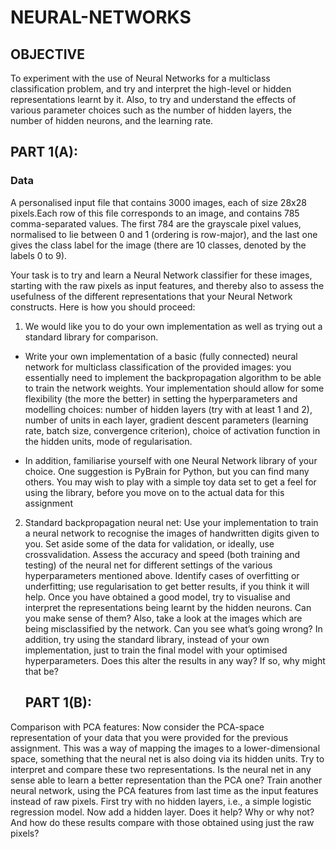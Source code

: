 # NEURAL-NETWORKS
## OBJECTIVE
To experiment with the use of Neural Networks for a multiclass classification problem, and try and interpret the high-level or hidden representations learnt by it. Also, to try and understand the effects of various parameter
choices such as the number of hidden layers, the number of hidden neurons, and the learning rate.

## PART 1(A):

### Data
A personalised input file that contains 3000 images, each of size 28x28 pixels.Each row of this file corresponds to an image, and contains 785 comma-separated values. The first 784 are the grayscale pixel
values, normalised to lie between 0 and 1 (ordering is row-major), and the last one gives the class label for the image (there are 10 classes, denoted by the labels 0 to 9).

Your task is to try and learn a Neural Network classifier for these images, starting with the raw pixels as input features, and thereby also to assess the usefulness of the different representations that your Neural Network
constructs. Here is how you should proceed:

1. We would like you to do your own implementation as well as trying out a standard library for comparison.
  * Write your own implementation of a basic (fully connected) neural network for multiclass classification of the provided images: you essentially need to implement the backpropagation algorithm to be able
    to train the network weights. Your implementation should allow for some flexibility (the more the better) in setting the hyperparameters and modelling choices: number of hidden layers (try with at least 1
    and 2), number of units in each layer, gradient descent parameters (learning rate, batch size, convergence criterion), choice of activation function in the hidden units, mode of regularisation.

  * In addition, familiarise yourself with one Neural Network library of your choice. One suggestion is PyBrain for Python, but you can find many others. You may wish to play with a simple toy data set to get
    a feel for using the library, before you move on to the actual data for this assignment
    
2. Standard backpropagation neural net: Use your implementation to train a neural network to recognise the images of handwritten digits given to you. Set aside some of the data for validation, or ideally, use crossvalidation.
   Assess the accuracy and speed (both training and testing) of the neural net for different settings of the various hyperparameters mentioned above. Identify cases of overfitting or underfitting; use regularisation
   to get better results, if you think it will help. Once you have obtained a good model, try to visualise and interpret the representations being learnt by the hidden neurons. Can you make sense of
   them? Also, take a look at the images which are being misclassified by the network. Can you see what’s going wrong? In addition, try using the standard library, instead of your own implementation, just to train
   the final model with your optimised hyperparameters. Does this alter the results in any way? If so, why might that be?    
   
   
   ## PART 1(B):
   
Comparison with PCA features: Now consider the PCA-space representation of your data that you were provided for the previous assignment. This was a way of mapping the images to a lower-dimensional space, something
that the neural net is also doing via its hidden units. Try to interpret and compare these two representations. Is the neural net in any sense able to learn a better representation than the PCA one? Train another neural network,
using the PCA features from last time as the input features instead of raw pixels. First try with no hidden layers, i.e., a simple logistic regression model. Now add a hidden layer. Does it help? Why or why not? And how do
these results compare with those obtained using just the raw pixels?
